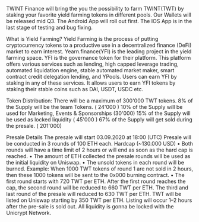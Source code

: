 TWINT Finance will bring the you the possibility to farm TWINT(TWT) by staking your favorite yield farming tokens in different pools. Our Wallets will be released mid Q3.
The Android App will roll out first. The IOS App is in the last stage of testing and bug fixing.

What is Yield Farming?
Yield Farming is the process of putting cryptocurrency tokens to a productive use in a decentralized finance (DeFi) market to earn interest.
Yearn.finance(YFI) is the leading project in the yield farming space.
YFI is the governance token for their platform.
This platform offers various services such as lending, high capped leverage trading, automated liquidation engine, stable automated market maker, smart contract credit delegation lending, and YPools. Users can earn YFI by staking in any of these services. It allows users to earn YFI tokens by staking their stable coins such as DAI, USDT, USDC etc.

Token Distribution:
There will be a maximum of 300'000 TWT tokens.
8% of the Supply will be the team Tokens. ( 24'000 )
10% of the Supply will be used for Marketing, Events & Sponsorships (30'000)
15% of the Supply will be used as locked liquidity ( 45'000 )
67% of the Supply will get sold during the presale. ( 201'000)

Presale Details
The presale will start 03.09.2020 at 18:00 (UTC)
Presale will be conducted in 3 rounds of 100 ETH each.
Hardcap (~130.000 USD)
• Both rounds will have a time limit of 2 hours or will end as soon as the hard cap is reached.
• The amount of ETH collected the presale rounds will be used as the initial liquidity on Uniswap.
• The unsold tokens in each round will be burned. Example: When 1000 TWT tokens of round 1 are not sold in 2 hours, then these 1000 tokens will be sent to the 0x000 burning contract.
• The first round starts with 720 TWT per ETH. After the first round reaches the cap, the second round will be reduced to 660 TWT per ETH. The third and last round of the presale will reduced to 630 TWT per ETH.
TWT will be listed on Uniswap starting by 350 TWT per ETH. Listing will occur 1–2 hours after the pre-sale is sold out. All liquidity is gonna be locked with the Unicrypt Network.
